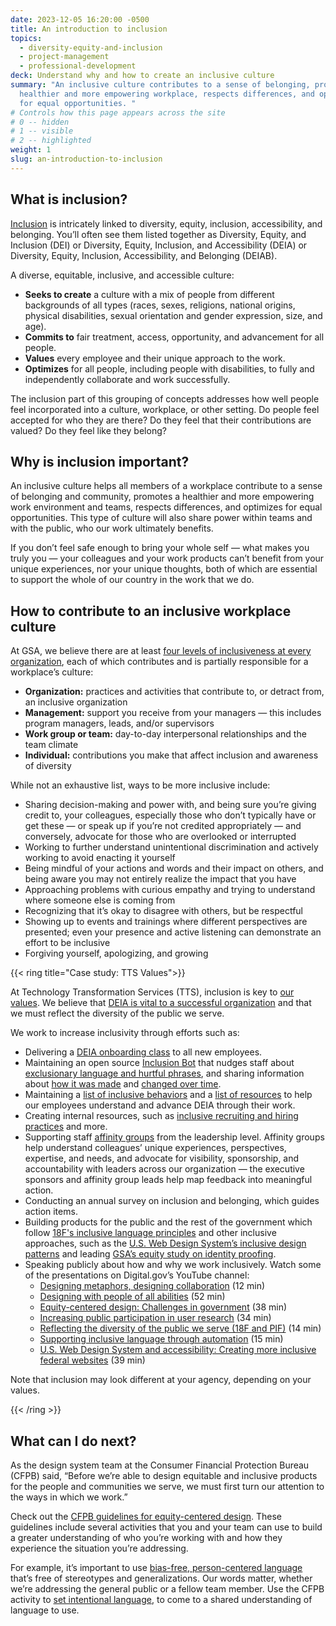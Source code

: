 ```yaml
---
date: 2023-12-05 16:20:00 -0500
title: An introduction to inclusion
topics:
  - diversity-equity-and-inclusion
  - project-management
  - professional-development
deck: Understand why and how to create an inclusive culture
summary: "An inclusive culture contributes to a sense of belonging, promotes a
  healthier and more empowering workplace, respects differences, and optimizes
  for equal opportunities. "
# Controls how this page appears across the site
# 0 -- hidden
# 1 -- visible
# 2 -- highlighted
weight: 1
slug: an-introduction-to-inclusion
---
```

## What is inclusion?

[Inclusion](https://digital.gov/topics/diversity-equity-and-inclusion/) is intricately linked to diversity, equity, inclusion, accessibility, and belonging. You’ll often see them listed together as Diversity, Equity, and Inclusion (DEI) or Diversity, Equity, Inclusion, and Accessibility (DEIA) or Diversity, Equity, Inclusion, Accessibility, and Belonging (DEIAB).

A diverse, equitable, inclusive, and accessible culture:

* **Seeks to create** a culture with a mix of people from different backgrounds of all types (races, sexes, religions, national origins, physical disabilities, sexual orientation and gender expression, size, and age).
* **Commits to** fair treatment, access, opportunity, and advancement for all people.
* **Values** every employee and their unique approach to the work.
* **Optimizes** for all people, including people with disabilities, to fully and independently collaborate and work successfully.

The inclusion part of this grouping of concepts addresses how well people feel incorporated into a culture, workplace, or other setting. Do people feel accepted for who they are there? Do they feel that their contributions are valued? Do they feel like they belong?

## Why is inclusion important?

An inclusive culture helps all members of a workplace contribute to a sense of belonging and community, promotes a healthier and more empowering work environment and teams, respects differences, and optimizes for equal opportunities. This type of culture will also share power within teams and with the public, who our work ultimately benefits.

If you don’t feel safe enough to bring your whole self — what makes you truly you — your colleagues and your work products can’t benefit from your unique experiences, nor your unique thoughts, both of which are essential to support the whole of our country in the work that we do.

## How to contribute to an inclusive workplace culture

At GSA, we believe there are at least [four levels of inclusiveness at every organization](https://handbook.tts.gsa.gov/general-information-and-resources/inclusive-behaviors/), each of which contributes and is partially responsible for a workplace’s culture:

* **Organization:** practices and activities that contribute to, or detract from, an inclusive organization
* **Management:** support you receive from your managers — this includes program managers, leads, and/or supervisors
* **Work group or team:** day-to-day interpersonal relationships and the team climate 
* **Individual:** contributions you make that affect inclusion and awareness of diversity

While not an exhaustive list, ways to be more inclusive include:

* Sharing decision-making and power with, and being sure you’re giving credit to, your colleagues, especially those who don’t typically have or get these — or speak up if you’re not credited appropriately — and conversely, advocate for those who are overlooked or interrupted
* Working to further understand unintentional discrimination and actively working to avoid enacting it yourself
* Being mindful of your actions and words and their impact on others, and being aware you may not entirely realize the impact that you have 
* Approaching problems with curious empathy and trying to understand where someone else is coming from
* Recognizing that it’s okay to disagree with others, but be respectful
* Showing up to events and trainings where different perspectives are presented; even your presence and active listening can demonstrate an effort to be inclusive
* Forgiving yourself, apologizing, and growing

{{< ring title="Case study: TTS Values">}}

At Technology Transformation Services (TTS), inclusion is key to [our values](https://handbook.tts.gsa.gov/about-us/tts-history/#our-values-2). We believe that [DEIA is vital to a successful organization](https://handbook.tts.gsa.gov/about-us/deia/) and that we must reflect the diversity of the public we serve. 

We work to increase inclusivity through efforts such as:

* Delivering a [DEIA onboarding class](https://handbook.tts.gsa.gov/getting-started/classes/) to all new employees.
* Maintaining an open source [Inclusion Bot](https://handbook.tts.gsa.gov/general-information-and-resources/inclusion-bot/) that nudges staff about [exclusionary language and hurtful phrases](https://github.com/18F/charlie/blob/main/InclusionBot.md#background), and sharing information about [how it was made](https://18f.gsa.gov/2016/01/12/hacking-inclusion-by-customizing-a-slack-bot/) and [changed over time](https://18f.gsa.gov/2022/11/14/improving-inclusion-continuously-how-we-iterated-on-our-bot-to-promote-more-inclusive-and-thoughtful-language/).
* Maintaining a [list of inclusive behaviors](https://handbook.tts.gsa.gov/general-information-and-resources/inclusive-behaviors/) and a [list of resources](https://handbook.tts.gsa.gov/general-information-and-resources/deia-resources/) to help our employees understand and advance DEIA through their work.
* Creating internal resources, such as [inclusive recruiting and hiring practices](https://eng-hiring.18f.gov/) and more.
* Supporting staff [affinity groups](https://handbook.tts.gsa.gov/training-and-development/working-groups-and-guilds-101/) from the leadership level. Affinity groups help understand colleagues’ unique experiences, perspectives, expertise, and needs, and advocate for visibility, sponsorship, and accountability with leaders across our organization — the executive sponsors and affinity group leads help map feedback into meaningful action.
* Conducting an annual survey on inclusion and belonging, which guides action items.
* Building products for the public and the rest of the government which follow [18F's inclusive language principles](https://content-guide.18f.gov/our-style/inclusive-language/) and other inclusive approaches, such as the [U.S. Web Design System’s inclusive design patterns](https://designsystem.digital.gov/together/) and leading [GSA’s equity study on identity proofing](https://www.gsa.gov/governmentwide-initiatives/diversity-equity-inclusion-and-accessibility/equity-study-on-remote-identity-proofing).
* Speaking publicly about how and why we work inclusively. Watch some of the presentations on Digital.gov’s YouTube channel:
  * [Designing metaphors, designing collaboration](https://www.youtube.com/watch?v=4Fz9xqu89XU) (12 min)
  * [Designing with people of all abilities](https://www.youtube.com/watch?v=_QjXiQOa33Y) (52 min)
  * [Equity-centered design: Challenges in government](https://www.youtube.com/watch?v=j1ZJO8maV7s) (38 min)
  * [Increasing public participation in user research](https://www.youtube.com/watch?v=LI0uhEi70gc) (34 min)
  * [Reflecting the diversity of the public we serve (18F and PIF)](https://www.youtube.com/watch?v=fYEoLKEbjlo) (14 min)
  * [Supporting inclusive language through automation](https://www.youtube.com/watch?v=4xwC2q8G4J8&t=4s) (15 min)
  * [U.S. Web Design System and accessibility: Creating more inclusive federal websites](https://www.youtube.com/watch?v=D-CQtJYBZz0) (39 min)

Note that inclusion may look different at your agency, depending on your values.

{{< /ring >}}

## What can I do next?

As the design system team at the Consumer Financial Protection Bureau (CFPB) said, “Before we’re able to design equitable and inclusive products for the people and communities we serve, we must first turn our attention to the ways in which we work.”

Check out the [CFPB guidelines for equity-centered design](https://cfpb.github.io/design-system/guidelines/overview). These guidelines include several activities that you and your team can use to build a greater understanding of who you’re working with and how they experience the situation you’re addressing.

For example, it’s important to use [bias-free, person-centered language](https://cfpb.github.io/design-system/guidelines/setting-the-foundation#use-bias-free-person-centered-language) that’s free of stereotypes and generalizations. Our words matter, whether we’re addressing the general public or a fellow team member. Use the CFPB activity to ﻿[set intentional language](https://cfpb.github.io/design-system/guidelines/setting-the-foundation#set-intentional-language), to come to a shared understanding of language to use.
